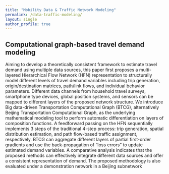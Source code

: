 ```yaml
---
title: "Mobility Data & Traffic Network Modeling"
permalink: /data-traffic-modeling/
layout: single
author_profile: true
---
```


## Computational graph-based travel demand modeling 

Aiming to develop a theoretically consistent framework to estimate travel demand using multiple data sources, this paper first proposes a multi-layered Hierarchical Flow Network (HFN) representation to structurally model different levels of travel demand variables including trip generation, origin/destination matrices, path/link flows, and individual behavior parameters. Different data channels from household travel surveys, smartphone type devices, global position systems, and sensors can be mapped to different layers of the proposed network structure. We introduce Big data-driven Transportation Computational Graph (BTCG), alternatively Beijing Transportation Computational Graph, as the underlying mathematical modeling tool to perform automatic differentiation on layers of composition functions. A feedforward passing on the HFN sequentially implements 3 steps of the traditional 4-step process: trip generation, spatial distribution estimation, and path flow-based traffic assignment, respectively. BTCG can aggregate different layers of partial first-order gradients and use the back-propagation of “loss errors” to update estimated demand variables. A comparative analysis indicates that the proposed methods can effectively integrate different data sources and offer a consistent representation of demand. The proposed methodology is also evaluated under a demonstration network in a Beijing subnetwork
